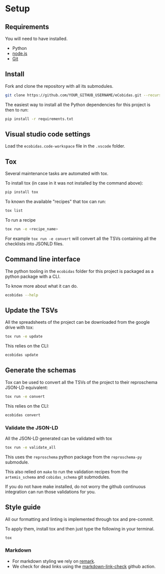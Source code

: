 # Setup

## Requirements

You will need to have installed.

-   Python
-   [node.js](https://nodejs.org/en/)
-   [Git](https://git-scm.com/downloads)

## Install

Fork and clone the repository with all its submodules.

```bash
git clone https://github.com/YOUR_GITHUB_USERNAME/eCobidas.git --recurse-submodules
```

The easiest way to install all the Python dependencies for this project is then to run:

```bash
pip install -r requirements.txt
```

## Visual studio code settings

Load the `ecobidas.code-workspace` file in the `.vscode` folder.

## Tox

Several maintenance tasks are automated with tox.

To install tox (in case in it was not installed by the command above):

```bash
pip install tox
```

To known the available "recipes" that tox can run:

```bash
tox list
```

To run a recipe

```bash
tox run -e <recipe_name>
```

For example `tox run -e convert` will convert all the TSVs containing all the checklists into JSONLD files.

## Command line interface

The python tooling in the `ecobidas` folder for this project is packaged as a python package with a CLI.

To know more about what it can do.

```bash
ecobidas --help
```

## Update the TSVs

All the spreadsheets of the project can be downloaded from the google drive with tox:

```bash
tox run -e update
```

This relies on the CLI:

```bash
ecobidas update
```

## Generate the schemas

Tox can be used to convert all the TSVs of the project to their reproschema JSON-LD equivalent:

```bash
tox run -e convert
```

This relies on the CLI:

```bash
ecobidas convert
```

### Validate the JSON-LD

All the JSON-LD generated can be validated with tox

```bash
tox run -e validate_all
```

This uses the `reproschema` python package from the `reproschema-py` submodule.

This also relied on `make` to run the validation recipes
from the `artemis_schema` and `cobidas_schema` git submodules.

If you do not have make installed, do not worry the github continuous integration can run those validations for you.

## Style guide

All our formatting and linting is implemented through tox and pre-commit.

To apply them, install tox and then just type the following in your terminal.

```bash
tox
```

### Markdown

-   For markdown styling we rely on [remark](https://github.com/remarkjs/remark-lint).
-   We check for dead links using the [markdown-link-check](https://github.com/marketplace/actions/markdown-link-check) github action.
